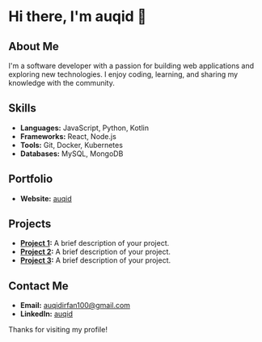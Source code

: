 # Hi there, I'm auqid 👋

## About Me
I'm a software developer with a passion for building web applications and exploring new technologies. I enjoy coding, learning, and sharing my knowledge with the community.

## Skills
- **Languages:** JavaScript, Python, Kotlin
- **Frameworks:** React, Node.js
- **Tools:** Git, Docker, Kubernetes
- **Databases:** MySQL, MongoDB
## Portfolio
- **Website:** [auqid](https://www.auqid.tech)

## Projects
- **[Project 1](https://azshop.onrender.com/):** A brief description of your project.
- **[Project 2](https://github.com/auqid/Mouse-Control-Using-Hand-Gestures):** A brief description of your project.
- **[Project 3](https://github.com/auqid/expense-tracker):** A brief description of your project.

## Contact Me
- **Email:** auqidirfan100@gmail.com
- **LinkedIn:** [auqid](https://www.linkedin.com/in/auqid)


Thanks for visiting my profile!
  
